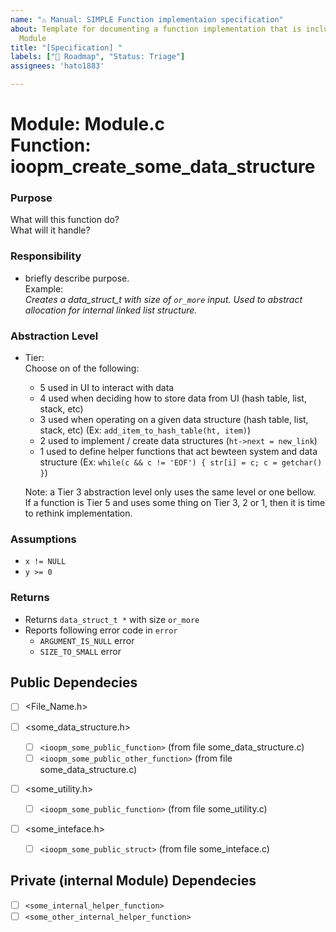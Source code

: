 ```yaml
---
name: "⚠️ Manual: SIMPLE Function implementaion specification"
about: Template for documenting a function implementation that is included in a SIMPLE
  Module
title: "[Specification] "
labels: ["🎯 Roadmap", "Status: Triage"]
assignees: 'hato1883'

---
```


# Module: Module.c <br> Function: ioopm_create_some_data_structure

### Purpose
What will this function do?  
What will it handle?

### Responsibility
- briefly describe purpose.  
Example:  
_Creates a data_struct_t with size of `or_more` input. Used to abstract allocation for internal linked list structure._

### Abstraction Level
- Tier:  
Choose on of the following:
  - 5 used in UI to interact with data
  - 4 used when deciding how to store data from UI (hash table, list, stack, etc)
  - 3 used when operating on a given data structure (hash table, list, stack, etc) (Ex: `add_item_to_hash_table(ht, item)`)
  - 2 used to implement / create data structures (`ht->next = new_link`)
  - 1 used to define helper functions that act bewteen system and data structure (Ex: `while(c && c != 'EOF') { str[i] = c; c = getchar() }`)  

  Note: a Tier 3 abstraction level only uses the same level or one bellow.  
  If a function is Tier 5 and uses some thing on Tier 3, 2 or 1, then it is time to rethink implementation.

### Assumptions
- `x != NULL`
- `y >= 0`

### Returns
- Returns `data_struct_t *` with size `or_more`
- Reports following error code in `error`
  - `ARGUMENT_IS_NULL` error
  - `SIZE_TO_SMALL` error

## Public Dependecies
- [ ] <File_Name.h>

- [ ] <some_data_structure.h>  
  - [ ] `<ioopm_some_public_function>` (from file some_data_structure.c)
  - [ ]  `<ioopm_some_public_other_function>` (from file some_data_structure.c)  

- [ ] <some_utility.h>
  - [ ] `<ioopm_some_public_function>` (from file some_utility.c)  

- [ ] <some_inteface.h>
  - [ ]  `<ioopm_some_public_struct>` (from file some_inteface.c)

## Private (internal Module) Dependecies
- [ ] `<some_internal_helper_function>`
- [ ]  `<some_other_internal_helper_function>`
